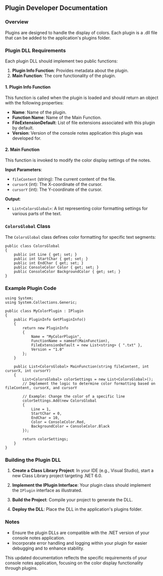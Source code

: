 ## Plugin Developer Documentation

### Overview
Plugins are designed to handle the display of colors. Each plugin is a .dll file that can be added to the application's plugins folder.

### Plugin DLL Requirements
Each plugin DLL should implement two public functions:

1. **Plugin Info Function**: Provides metadata about the plugin.
2. **Main Function**: The core functionality of the plugin.

#### 1. Plugin Info Function
This function is called when the plugin is loaded and should return an object with the following properties:
- **Name**: Name of the plugin.
- **Function Name**: Name of the Main Function.
- **FileExtensionDefault**: List of file extensions associated with this plugin by default.
- **Version**: Version of the console notes application this plugin was developed for.

#### 2. Main Function
This function is invoked to modify the color display settings of the notes.

**Input Parameters**:
- `fileContent` (string): The current content of the file.
- `cursorX` (int): The X-coordinate of the cursor.
- `cursorY` (int): The Y-coordinate of the cursor.

**Output**:
- `List<ColorsGlobal>`: A list representing color formatting settings for various parts of the text.

### `ColorsGlobal` Class
The `ColorsGlobal` class defines color formatting for specific text segments:
```
public class ColorsGlobal
{
    public int Line { get; set; }
    public int StartChar { get; set; } 
    public int EndChar { get; set; } 
    public ConsoleColor Color { get; set; }
    public ConsoleColor BackgroundColor { get; set; }
}
```

### Example Plugin Code

```
using System;
using System.Collections.Generic;

public class MyColorPlugin : IPlugin
{
    public PluginInfo GetPluginInfo()
    {
        return new PluginInfo
        {
            Name = "MyColorPlugin",
            FunctionName = nameof(MainFunction),
            FileExtensionDefault = new List<string> { ".txt" },
            Version = "1.0"
        };
    }

    public List<ColorsGlobal> MainFunction(string fileContent, int cursorX, int cursorY)
    {
        List<ColorsGlobal> colorSettings = new List<ColorsGlobal>();
        // Implement the logic to determine color formatting based on fileContent, cursorX, and cursorY
        
        // Example: Change the color of a specific line
        colorSettings.Add(new ColorsGlobal 
        {
            Line = 1, 
            StartChar = 0, 
            EndChar = 10, 
            Color = ConsoleColor.Red, 
            BackgroundColor = ConsoleColor.Black
        });

        return colorSettings;
    }
}
```

### Building the Plugin DLL

1. **Create a Class Library Project**: In your IDE (e.g., Visual Studio), start a new Class Library project targeting .NET 6.0.

2. **Implement the IPlugin Interface**: Your plugin class should implement the `IPlugin` interface as illustrated.

3. **Build the Project**: Compile your project to generate the DLL.

4. **Deploy the DLL**: Place the DLL in the application's plugins folder.

### Notes
- Ensure the plugin DLLs are compatible with the .NET version of your console notes application.
- Incorporate error handling and logging within your plugin for easier debugging and to enhance stability.


This updated documentation reflects the specific requirements of your console notes application, focusing on the color display functionality through plugins.